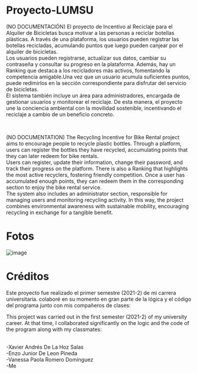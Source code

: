 # Proyecto-LUMSU
(NO DOCUMENTACIÓN)
El proyecto de Incentivo al Reciclaje para el Alquiler de Bicicletas busca motivar a las personas a reciclar botellas plásticas. A través de una plataforma, los usuarios pueden registrar las botellas recicladas, acumulando puntos que luego pueden canjear por el alquiler de bicicletas.<br>
Los usuarios pueden registrarse, actualizar sus datos, cambiar su contraseña y consultar su progreso en la plataforma. Además, hay un Ranking que destaca a los recicladores más activos, fomentando la competencia amigable.Una vez que un usuario acumula suficientes puntos, puede redimirlos en la sección correspondiente para disfrutar del servicio de bicicletas.<br>
El sistema también incluye un área para administradores, encargada de gestionar usuarios y monitorear el reciclaje. De esta manera, el proyecto une la conciencia ambiental con la movilidad sostenible, incentivando el reciclaje a cambio de un beneficio concreto.

<br>

(NO DOCUMENTATION)
The Recycling Incentive for Bike Rental project aims to encourage people to recycle plastic bottles. Through a platform, users can register the bottles they have recycled, accumulating points that they can later redeem for bike rentals.<br> Users can register, update their information, change their password, and track their progress on the platform. There is also a Ranking that highlights the most active recyclers, fostering friendly competition. Once a user has accumulated enough points, they can redeem them in the corresponding section to enjoy the bike rental service.<br> The system also includes an administrator section, responsible for managing users and monitoring recycling activity. In this way, the project combines environmental awareness with sustainable mobility, encouraging recycling in exchange for a tangible benefit.

# Fotos
![image](https://github.com/user-attachments/assets/f7986672-5781-4a97-a838-d5934507f9e3)

# Créditos
Este proyecto fue realizado el primer semestre (2021-2) de mi carrera universitaria. colaboré en su momento en gran parte de la lógica y el código del programa junto con mis compañeros de clases:<br>

This project was carried out in the first semester (2021-2) of my university career. At that time, I collaborated significantly on the logic and the code of the program along with my classmates:<br><br>

-Xavier Andrés De La Hoz Salas<br>
-Enzo Junior De Leon Pineda<br>
-Vanessa Paola Romero Domínguez<br>
-Me
